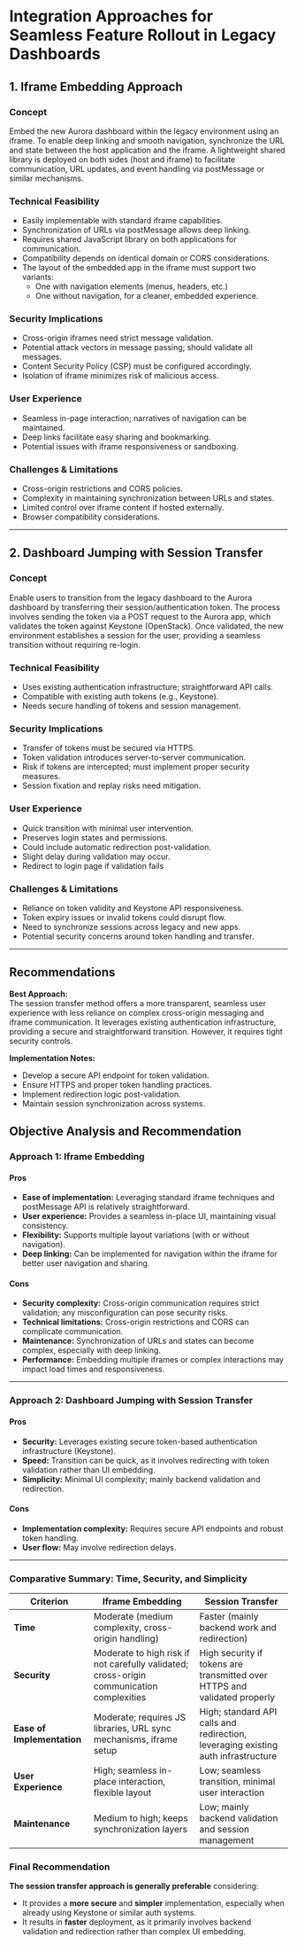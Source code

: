 # Integration Approaches for Seamless Feature Rollout in Legacy Dashboards

## 1. Iframe Embedding Approach

### Concept

Embed the new Aurora dashboard within the legacy environment using an iframe. To enable deep linking and smooth navigation, synchronize the URL and state between the host application and the iframe. A lightweight shared library is deployed on both sides (host and iframe) to facilitate communication, URL updates, and event handling via postMessage or similar mechanisms.

### Technical Feasibility

- Easily implementable with standard iframe capabilities.
- Synchronization of URLs via postMessage allows deep linking.
- Requires shared JavaScript library on both applications for communication.
- Compatibility depends on identical domain or CORS considerations.
- The layout of the embedded app in the iframe must support two variants:
  - One with navigation elements (menus, headers, etc.)
  - One without navigation, for a cleaner, embedded experience.

### Security Implications

- Cross-origin iframes need strict message validation.
- Potential attack vectors in message passing; should validate all messages.
- Content Security Policy (CSP) must be configured accordingly.
- Isolation of iframe minimizes risk of malicious access.

### User Experience

- Seamless in-page interaction; narratives of navigation can be maintained.
- Deep links facilitate easy sharing and bookmarking.
- Potential issues with iframe responsiveness or sandboxing.

### Challenges & Limitations

- Cross-origin restrictions and CORS policies.
- Complexity in maintaining synchronization between URLs and states.
- Limited control over iframe content if hosted externally.
- Browser compatibility considerations.

---

## 2. Dashboard Jumping with Session Transfer

### Concept

Enable users to transition from the legacy dashboard to the Aurora dashboard by transferring their session/authentication token. The process involves sending the token via a POST request to the Aurora app, which validates the token against Keystone (OpenStack). Once validated, the new environment establishes a session for the user, providing a seamless transition without requiring re-login.

### Technical Feasibility

- Uses existing authentication infrastructure; straightforward API calls.
- Compatible with existing auth tokens (e.g., Keystone).
- Needs secure handling of tokens and session management.

### Security Implications

- Transfer of tokens must be secured via HTTPS.
- Token validation introduces server-to-server communication.
- Risk if tokens are intercepted; must implement proper security measures.
- Session fixation and replay risks need mitigation.

### User Experience

- Quick transition with minimal user intervention.
- Preserves login states and permissions.
- Could include automatic redirection post-validation.
- Slight delay during validation may occur.
- Redirect to login page if validation fails

### Challenges & Limitations

- Reliance on token validity and Keystone API responsiveness.
- Token expiry issues or invalid tokens could disrupt flow.
- Need to synchronize sessions across legacy and new apps.
- Potential security concerns around token handling and transfer.

---

## Recommendations

**Best Approach:**  
The session transfer method offers a more transparent, seamless user experience with less reliance on complex cross-origin messaging and iframe communication. It leverages existing authentication infrastructure, providing a secure and straightforward transition. However, it requires tight security controls.

**Implementation Notes:**

- Develop a secure API endpoint for token validation.
- Ensure HTTPS and proper token handling practices.
- Implement redirection logic post-validation.
- Maintain session synchronization across systems.

## Objective Analysis and Recommendation

### Approach 1: Iframe Embedding

#### Pros

- **Ease of implementation:** Leveraging standard iframe techniques and postMessage API is relatively straightforward.
- **User experience:** Provides a seamless in-place UI, maintaining visual consistency.
- **Flexibility:** Supports multiple layout variations (with or without navigation).
- **Deep linking:** Can be implemented for navigation within the iframe for better user navigation and sharing.

#### Cons

- **Security complexity:** Cross-origin communication requires strict validation; any misconfiguration can pose security risks.
- **Technical limitations:** Cross-origin restrictions and CORS can complicate communication.
- **Maintenance:** Synchronization of URLs and states can become complex, especially with deep linking.
- **Performance:** Embedding multiple iframes or complex interactions may impact load times and responsiveness.

---

### Approach 2: Dashboard Jumping with Session Transfer

#### Pros

- **Security:** Leverages existing secure token-based authentication infrastructure (Keystone).
- **Speed:** Transition can be quick, as it involves redirecting with token validation rather than UI embedding.
- **Simplicity:** Minimal UI complexity; mainly backend validation and redirection.

#### Cons

- **Implementation complexity:** Requires secure API endpoints and robust token handling.
- **User flow:** May involve redirection delays.

---

### Comparative Summary: Time, Security, and Simplicity

| Criterion                  | Iframe Embedding                                                                          | Session Transfer                                                                  |
| -------------------------- | ----------------------------------------------------------------------------------------- | --------------------------------------------------------------------------------- |
| **Time**                   | Moderate (medium complexity, cross-origin handling)                                       | Faster (mainly backend work and redirection)                                      |
| **Security**               | Moderate to high risk if not carefully validated; cross-origin communication complexities | High security if tokens are transmitted over HTTPS and validated properly         |
| **Ease of Implementation** | Moderate; requires JS libraries, URL sync mechanisms, iframe setup                        | High; standard API calls and redirection, leveraging existing auth infrastructure |
| **User Experience**        | High; seamless in-place interaction, flexible layout                                      | Low; seamless transition, minimal user interaction                                |
| **Maintenance**            | Medium to high; keeps synchronization layers                                              | Low; mainly backend validation and session management                             |

### Final Recommendation

**The session transfer approach is generally preferable** considering:

- It provides a **more secure** and **simpler** implementation, especially when already using Keystone or similar auth systems.
- It results in **faster** deployment, as it primarily involves backend validation and redirection rather than complex UI embedding.
